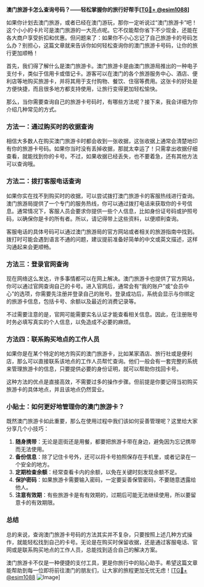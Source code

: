 **澳门旅游卡怎么查询号码？——轻松掌握你的旅行好帮手[[TG💪+ @esim1088](https://t.me/s/esim1088)]**

如果你计划去澳门旅游，或者已经在澳门游玩，那你一定听说过“澳门旅游卡”吧！这个小小的卡片可是澳门旅游的一大亮点呢。它不仅能帮你省下不少现金，还能在各大商户享受折扣和优惠。但问题来了：如果你不小心忘记了自己旅游卡的号码怎么办？别担心，这篇文章就来告诉你如何轻松查询你的澳门旅游卡号码，让你的旅行更加顺畅！

首先，我们得了解什么是澳门旅游卡。澳门旅游卡是由澳门旅游局推出的一种电子支付卡，类似于信用卡或借记卡。游客可以在澳门的各个旅游服务中心、酒店、便利店等地购买旅游卡，并将其用于支付购物、餐饮、住宿等费用。这张卡的好处是方便快捷，而且很多地方都支持使用，让旅行变得更加轻松愉快。

那么，当你需要查询自己的旅游卡号码时，有哪些方法呢？接下来，我会详细为你介绍几种常见的方式。

### 方法一：通过购买时的收据查询

相信大多数人在购买澳门旅游卡时都会收到一张收据，这张收据上通常会清楚地印有你的旅游卡号码。如果你当时没有丢掉收据，那就太幸运了！只需拿出收据仔细查看，就能找到你的卡号。不过，如果收据已经丢失，也不要着急，还有其他方法可以查询哦。

### 方法二：拨打客服电话查询

如果你实在找不到购买时的收据，可以尝试拨打澳门旅游卡的客服热线进行查询。澳门旅游局提供了一个专门的服务热线，你可以通过拨打电话来获取你的卡号信息。通常情况下，客服人员会要求你提供一些个人信息，比如身份证号码或护照号码，以确保你是卡的所有者。所以，请记得带上这些资料，以便顺利查询。

客服电话的具体号码可以通过澳门旅游局的官方网站或者相关的旅游指南中找到。拨打时可能会遇到语言不通的问题，建议提前准备好简单的中文或英文描述，这样沟通起来会更顺畅。

### 方法三：登录官网查询

现在网络这么发达，许多事情都可以在网上解决。澳门旅游卡也提供了官方网站，你可以通过官网查询自己的卡号。进入官网后，通常会有“我的账户”或“会员中心”的选项，你需要先注册并登录自己的账号。登录成功后，系统会显示与你绑定的旅游卡信息，包括卡号、余额以及最近的消费记录等。

不过需要注意的是，官网可能需要实名认证才能查看相关信息。因此，在注册账号时务必填写真实的个人信息，以免造成不必要的麻烦。

### 方法四：联系购买地点的工作人员

如果你是在某个特定的地方购买的澳门旅游卡，比如某家酒店、旅行社或是便利店，那么可以直接联系该地点的工作人员帮忙查询。他们一般会有一套完整的系统来管理旅游卡的信息，只要提供必要的身份证明，就可以帮助你找回卡号。

这种方法的优点是直接高效，不需要过多的操作步骤。但前提是你要记得当初购买旅游卡的具体地点，并且该地点仍然营业。

### 小贴士：如何更好地管理你的澳门旅游卡？

既然澳门旅游卡如此重要，那么在使用过程中我们该如何妥善管理呢？这里给大家分享几个小技巧：

1. **随身携带**：无论是逛街还是用餐，都要把旅游卡带在身边，避免因为忘记携带而无法使用。
2. **备份信息**：除了记住卡号外，还可以将卡号拍照保存在手机里，或者记录在一个安全的地方。
3. **定期检查余额**：经常查看卡内的余额，以免在关键时刻发现余额不足。
4. **保护密码**：如果旅游卡需要输入密码，一定要妥善保管密码，不要随意透露给他人。
5. **注意有效期**：有些旅游卡是有有效期的，过期后可能无法继续使用，所以要留意卡的有效期限。

### 总结

总的来说，查询澳门旅游卡号码的方法其实并不复杂，只要按照上述几种方式操作，就能轻松找到自己的卡号。无论是在购买时保留收据，还是通过客服电话、官网或是联系购买地点的工作人员，总能找到适合自己的解决方案。

澳门旅游卡不仅是一种便捷的支付工具，更是你旅行中的贴心助手。希望这篇文章能帮助到每一位即将前往澳门的朋友们，让大家的旅程更加无忧无虑！[[TG💪+ @esim1088](https://t.me/s/esim1088) ![Image](https://i.postimg.cc/4NQfJmqS/Snipaste-2025-05-13-00-14-12.png)]